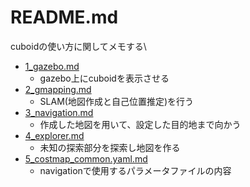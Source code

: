 # README.md

cuboidの使い方に関してメモする\

* [1_gazebo.md](1_gazebo.md)
    * gazebo上にcuboidを表示させる
* [2_gmapping.md](2_gmapping.md)
    * SLAM(地図作成と自己位置推定)を行う
* [3_navigation.md](3_navigation.md)
    * 作成した地図を用いて、設定した目的地まで向かう
* [4_explorer.md](4_explorer.md)
    * 未知の探索部分を探索し地図を作る
* [5_costmap_common.yaml.md](5_costmap_common.yaml.md)
    * navigationで使用するパラメータファイルの内容
